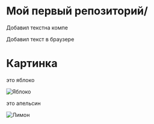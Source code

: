 # Мой первый репозиторий/

Добавил текстна компе

Добавил текст в браузере

# Картинка

это яблоко

![Яблоко](apple.jpg)

это апельсин

![Лимон](lemon.jpg)